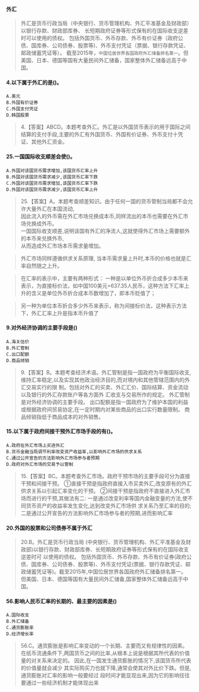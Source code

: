 #### 外汇 
>   外汇是货币行政当局（中央银行、货币管理机构、外汇平准基金及财政部）以银行存款、财政部库券、
长短期政府证券等形式保有的在国际收支逆差时可以使用的债权。
包括外国货币、外币存款、外币有价证券（政府公债、国库券、公司债券、股票等)、外币支付凭证（票据、银行存款凭证、邮政储蓄凭证等）。
截至2015年，`中国位居世界各国政府外汇储备排名第一`。但美国、日本、德国等国有大量民间外汇储备，国家整体外汇储备远高于中国。

#### 4.以下属于外汇的是()。
    A.美元
    B.外国有价证券
    C.外国支付凭证
    D.韩国股票
>   4.【答案】ABCD。本题考查外汇。外汇是以外国货币表示的用于国际之间
    结算的支付手段,主要的外汇有外国货币、外国有价证券、外币支付十凭证、其他外汇资金。
    
#### 25.一国国际收支顺差会使()。
    A.外国对该国货币需求增加,该国货币汇率上升
    B.外国对该国货币需求减少,该国货币汇率下跌
    C.外国对该国货币需求增加,该国货币汇率下跌
    D.外国对该国货币需求减少,该国货币汇率上升
>   25.【答案】A。本题考查顺差知识。由于任何一国的货币管制当局都不会允许大量外汇在本国流动,    
因此流入的外币需在外汇市场兑换成本币,同样流出的本币也需要在外汇市场兑换成外币。    
一国国际收支顺差,说明该国有外汇的净流人,这就使得外汇市场上需要额外的本币来兑换外币,    
从而造成外汇市场本币需求量增加。

>   外汇市场同样遵循供求关系原理,    当本币需求量上升时,本币的价格也就是汇率自然随之上升。    

>   在汇率的表示中，主要有两种形式：
一种是以单位外币折合成多少本币来表示，为直接标价法，如中国100美元=637.35人民币，这种方法下汇率上升的含义是单位外币折合成本币数增加了，即本币贬值了；

>   另一种为单位本币折合多少外币来表示，称为间接标价法，这种表示方法下，外汇汇率上升是指本币升值了
    

#### 9.对外经济协调的主要手段是()
    A.海关估价
    B.外汇管制
    C.出口配额
    D.商品倾销
>   9.【答案】B。本题考查经济术语。外汇管制是指一国政府为平衡国际收支,
    维持汇率稳定,以及实现其他政治经济目的,而对境内和其他管辖范围内的外汇交易实行的限
    制。包括对外汇的买卖、外汇汇价、国际结算、资金流动以及银行的外汇存款账户等各方面外
    汇收支与交易所作的规定。
    外汇管制是对外经济协调的主要手段。
    出口配额是指一国政府为了维护本国的利益或根据政府间贸易协定,在一定时期内对某些商品的出口实行数量限制。
    商品倾销指低于商品成本的对外销售。

#### 15.以下属于政府间接干预外汇市场手段的有()。
    A.政府在外汇市场上买进外汇
    B.货币金融当局调节利率改变资产收益率,以影响外汇市场的供求关系
    C.通过公开宣告的方法影响外汇市场参与者预期
    D.政府对外汇市场的交易予以管制
>   15.【答案】BC。本题考查外汇市场。政府干预市场的主要手段可分为直接干预和间接干预。
    ①直接干预是指政府直接入市买卖外汇,改变原有的外汇供求关系以引起汇率变化的干预。
    ②间接干预是指政府不直接进入外汇市场而进行的干预,其做法有二:
        一是通过改变利率等国内金融变量的方法,使不同货币资产的收益率发生变化,达到改变外汇市场供
    求关系乃至汇率的目的;
        二是通过公开宣告的方法影响外汇市场参与者的预期,进而影响汇率

#### 20.外国的股票和公司债券不属于外汇
>  20.B。外汇是货币行政当局
(中央银行、货币管理机构、外汇平准基金及财政部)以银行存款、财政部库券、长短期政府证券等形式保有的在国际收支逆差时可
    以使用的债权。
    包括外国货币、外币存款、外币有价证券(政府公债、国库券、公司债券、股票等)、外币支付凭证(票据、银行存款凭证、邮政储蓄凭证等)。截至2015年,中国位居世界各国政府外汇储备排名第一。
    但美国、日本、德国等国有大量民间外汇储备,国家整体外汇储备远高于中国。

#### 56.影响人民币汇率的长期的、最主要的因素是()
    A.国际收支
    B.外汇储备
    C.通货膨胀率
    D.经济增长率
>   56.C。通货膨胀是影响汇率变动的一个长期、主要而又有规律性的因素。
在纸币流通条件下,两国货币之间的比率,从根本上说是根据其所代表的价值量的对关系来决定的。
因此,在一国发生通货膨胀的情况下,该国货币所代表的价值量就会减少
    其实际购买力也就下降,通常会使其对外比价下跌。但是,通货膨胀对汇率的影响一般要经过
    段时间才能显现出来,因为它的影响往往要通过一些经济机制才能体现出来








